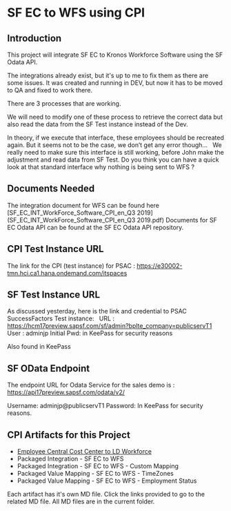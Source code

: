 # SF EC to WFS using CPI

## Introduction

This project will integrate SF EC to Kronos Workforce Software using the SF Odata API.

The integrations already exist, but it's up to me to fix them as there are some issues.  It was created and running in DEV, but now it has to be moved to QA and fixed to work there.

There are  3 processes that are working.

We will need to modify one of these process to retrieve the correct data but also read the data from the SF Test instance instead of the Dev.

In theory, if we execute that interface, these employees should be recreated again. But it seems not to be the case, we don’t get any error though…
 
We really need to make sure this interface is still working, before John make the adjustment and read data from SF Test.
Do you think you can have a quick look at that standard interface why nothing is being sent to WFS ?

## Documents Needed

The integration document for WFS can be found here
[SF_EC_INT_WorkForce_Software_CPI_en_Q3 2019](SF_EC_INT_WorkForce_Software_CPI_en_Q3 2019.pdf)
Documents for SF EC Odata API can be found at the SF EC Odata API repository.

## CPI Test Instance URL

The link for the CPI (test instance) for PSAC : https://e30002-tmn.hci.ca1.hana.ondemand.com/itspaces

## SF Test Instance URL

As discussed yesterday, here is the link and credential to PSAC SuccessFactors Test instance:
 
URL : https://hcm17preview.sapsf.com/sf/admin?bplte_company=publicservT1
User : adminjp
Initial Pwd: in KeePass for security reasons

Also found in KeePass

## SF OData Endpoint

The endpoint URL for Odata Service for the sales demo is : 
https://api17preview.sapsf.com/odata/v2/    

Username: adminjp@publicservT1
Password: In KeePass for security reasons.

## CPI Artifacts for this Project

* [Employee Central Cost Center to LD Workforce](./employee_central_cost_center_to_ld_workforce.md)
* Packaged Integration - SF EC to WFS
* Packaged Integration - SF EC to WFS - Custom Mapping
* Packaged Value Mapping - SF EC to WFS - TimeZones
* Packaged Value Mapping - SF EC to WFS - Employment Status

Each artifact has it's own MD file.  Click the links provided to go to the related MD file.  All MD files are in the current folder.
